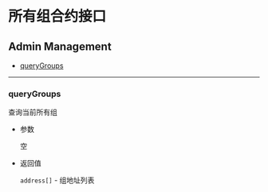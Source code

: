 # 所有组合约接口

<h2 class="hover-list">Admin Management</h2>

* [queryGroups](#queryGroups)

***

### queryGroups

查询当前所有组

* 参数

    空

* 返回值

    `address[]` - 组地址列表


